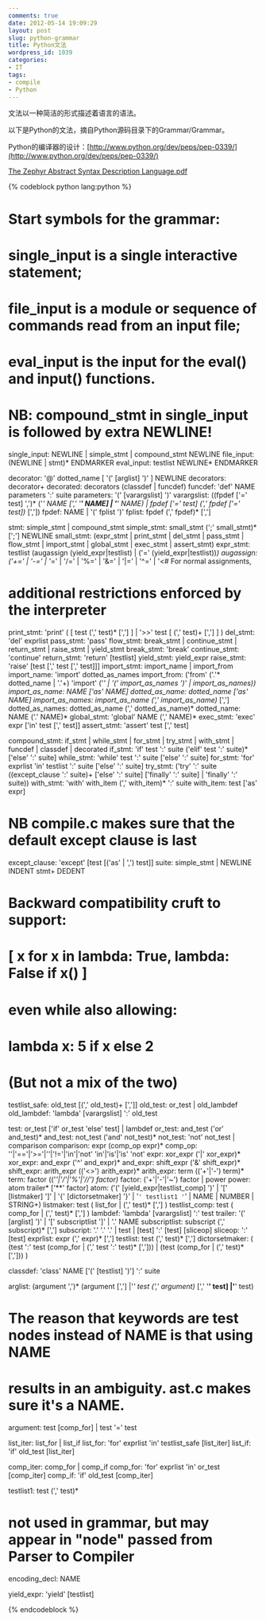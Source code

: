 ```yaml
---
comments: true
date: 2012-05-14 19:09:29
layout: post
slug: python-grammar
title: Python文法
wordpress_id: 1039
categories:
- IT
tags:
- compile
- Python
---
```


文法以一种简洁的形式描述着语言的语法。

以下是Python的文法，摘自Python源码目录下的Grammar/Grammar。

Python的编译器的设计：[http://www.python.org/dev/peps/pep-0339/](http://www.python.org/dev/peps/pep-0339/)

[The Zephyr Abstract Syntax Description Language.pdf](http://everet.org/wp-content/uploads/2012/05/The-Zephyr-Abstract-Syntax-Description-Language.pdf)

<!-- more -->


{% codeblock python lang:python %}

# Start symbols for the grammar:
#       single_input is a single interactive statement;
#       file_input is a module or sequence of commands read from an input file;
#       eval_input is the input for the eval() and input() functions.
# NB: compound_stmt in single_input is followed by extra NEWLINE!
single_input: NEWLINE | simple_stmt | compound_stmt NEWLINE
file_input: (NEWLINE | stmt)* ENDMARKER
eval_input: testlist NEWLINE* ENDMARKER

decorator: '@' dotted_name [ '(' [arglist] ')' ] NEWLINE
decorators: decorator+
decorated: decorators (classdef | funcdef)
funcdef: 'def' NAME parameters ':' suite
parameters: '(' [varargslist] ')'
varargslist: ((fpdef ['=' test] ',')*
              ('*' NAME [',' '**' NAME] | '**' NAME) |
              fpdef ['=' test] (',' fpdef ['=' test])* [','])
fpdef: NAME | '(' fplist ')'
fplist: fpdef (',' fpdef)* [',']

stmt: simple_stmt | compound_stmt
simple_stmt: small_stmt (';' small_stmt)* [';'] NEWLINE
small_stmt: (expr_stmt | print_stmt  | del_stmt | pass_stmt | flow_stmt |
             import_stmt | global_stmt | exec_stmt | assert_stmt)
expr_stmt: testlist (augassign (yield_expr|testlist) |
                     ('=' (yield_expr|testlist))*)
augassign: ('+=' | '-=' | '*=' | '/=' | '%=' | '&=' | '|=' | '^=' |
            '<# For normal assignments,
# additional restrictions enforced by the interpreter
print_stmt: 'print' ( [ test (',' test)* [','] ] |
                      '>>' test [ (',' test)+ [','] ] )
del_stmt: 'del' exprlist
pass_stmt: 'pass'
flow_stmt: break_stmt | continue_stmt | return_stmt | raise_stmt | yield_stmt
break_stmt: 'break'
continue_stmt: 'continue'
return_stmt: 'return' [testlist]
yield_stmt: yield_expr
raise_stmt: 'raise' [test [',' test [',' test]]]
import_stmt: import_name | import_from
import_name: 'import' dotted_as_names
import_from: ('from' ('.'* dotted_name | '.'+)
              'import' ('*' | '(' import_as_names ')' | import_as_names))
import_as_name: NAME ['as' NAME]
dotted_as_name: dotted_name ['as' NAME]
import_as_names: import_as_name (',' import_as_name)* [',']
dotted_as_names: dotted_as_name (',' dotted_as_name)*
dotted_name: NAME ('.' NAME)*
global_stmt: 'global' NAME (',' NAME)*
exec_stmt: 'exec' expr ['in' test [',' test]]
assert_stmt: 'assert' test [',' test]

compound_stmt: if_stmt | while_stmt | for_stmt | try_stmt | with_stmt | funcdef | classdef | decorated
if_stmt: 'if' test ':' suite ('elif' test ':' suite)* ['else' ':' suite]
while_stmt: 'while' test ':' suite ['else' ':' suite]
for_stmt: 'for' exprlist 'in' testlist ':' suite ['else' ':' suite]
try_stmt: ('try' ':' suite
           ((except_clause ':' suite)+
            ['else' ':' suite]
            ['finally' ':' suite] |
           'finally' ':' suite))
with_stmt: 'with' with_item (',' with_item)*  ':' suite
with_item: test ['as' expr]
# NB compile.c makes sure that the default except clause is last
except_clause: 'except' [test [('as' | ',') test]]
suite: simple_stmt | NEWLINE INDENT stmt+ DEDENT

# Backward compatibility cruft to support:
# [ x for x in lambda: True, lambda: False if x() ]
# even while also allowing:
# lambda x: 5 if x else 2
# (But not a mix of the two)
testlist_safe: old_test [(',' old_test)+ [',']]
old_test: or_test | old_lambdef
old_lambdef: 'lambda' [varargslist] ':' old_test

test: or_test ['if' or_test 'else' test] | lambdef
or_test: and_test ('or' and_test)*
and_test: not_test ('and' not_test)*
not_test: 'not' not_test | comparison
comparison: expr (comp_op expr)*
comp_op: ''|'=='|'>='|''|'!='|'in'|'not' 'in'|'is'|'is' 'not'
expr: xor_expr ('|' xor_expr)*
xor_expr: and_expr ('^' and_expr)*
and_expr: shift_expr ('&' shift_expr)*
shift_expr: arith_expr (('<>') arith_expr)*
arith_expr: term (('+'|'-') term)*
term: factor (('*'|'/'|'%'|'//') factor)*
factor: ('+'|'-'|'~') factor | power
power: atom trailer* ['**' factor]
atom: ('(' [yield_expr|testlist_comp] ')' |
       '[' [listmaker] ']' |
       '{' [dictorsetmaker] '}' |
       '`' testlist1 '`' |
       NAME | NUMBER | STRING+)
listmaker: test ( list_for | (',' test)* [','] )
testlist_comp: test ( comp_for | (',' test)* [','] )
lambdef: 'lambda' [varargslist] ':' test
trailer: '(' [arglist] ')' | '[' subscriptlist ']' | '.' NAME
subscriptlist: subscript (',' subscript)* [',']
subscript: '.' '.' '.' | test | [test] ':' [test] [sliceop]
sliceop: ':' [test]
exprlist: expr (',' expr)* [',']
testlist: test (',' test)* [',']
dictorsetmaker: ( (test ':' test (comp_for | (',' test ':' test)* [','])) |
                  (test (comp_for | (',' test)* [','])) )

classdef: 'class' NAME ['(' [testlist] ')'] ':' suite

arglist: (argument ',')* (argument [',']
                         |'*' test (',' argument)* [',' '**' test]
                         |'**' test)
# The reason that keywords are test nodes instead of NAME is that using NAME
# results in an ambiguity. ast.c makes sure it's a NAME.
argument: test [comp_for] | test '=' test

list_iter: list_for | list_if
list_for: 'for' exprlist 'in' testlist_safe [list_iter]
list_if: 'if' old_test [list_iter]

comp_iter: comp_for | comp_if
comp_for: 'for' exprlist 'in' or_test [comp_iter]
comp_if: 'if' old_test [comp_iter]

testlist1: test (',' test)*

# not used in grammar, but may appear in "node" passed from Parser to Compiler
encoding_decl: NAME

yield_expr: 'yield' [testlist]

{% endcodeblock %}

